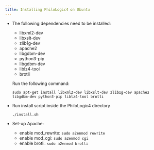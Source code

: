 ```yaml
---
title: Installing PhiloLogic4 on Ubuntu
---
```


-   The following dependencies need to be installed:

    -   libxml2-dev
    -   libxslt-dev
    -   zlib1g-dev
    -   apache2
    -   libgdbm-dev
    -   python3-pip
    -   libgdbm-dev
    -   liblz4-tool
    -   brotli

    Run the following command:

    `sudo apt-get install libxml2-dev libxslt-dev zlib1g-dev apache2 libgdbm-dev python3-pip liblz4-tool brotli`

-   Run install script inside the PhiloLogic4 directory

    `./install.sh`

-   Set-up Apache:
    -   enable mod_rewrite: `sudo a2enmod rewrite`
    -   enable mod_cgi: `sudo a2enmod cgi`
    -   enable brotli: `sudo a2enmod brotli`

